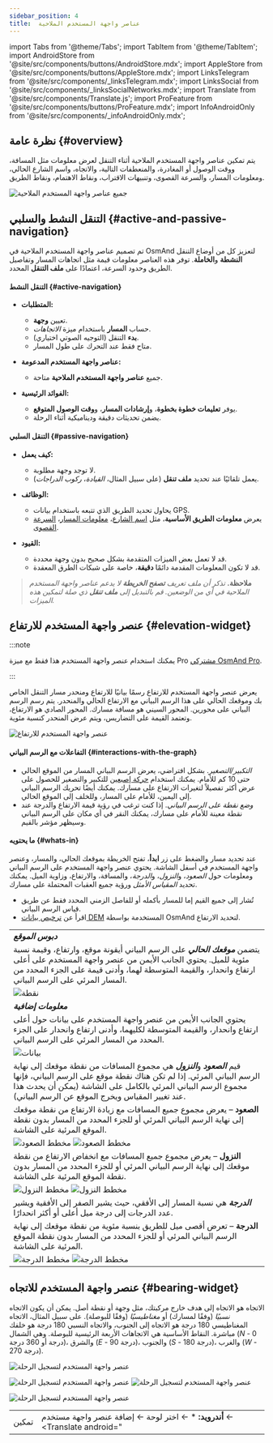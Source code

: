 ```yaml
---
sidebar_position: 4
title:  عناصر واجهة المستخدم الملاحية
---
```

import Tabs from '@theme/Tabs';
import TabItem from '@theme/TabItem';
import AndroidStore from '@site/src/components/buttons/AndroidStore.mdx';
import AppleStore from '@site/src/components/buttons/AppleStore.mdx';
import LinksTelegram from '@site/src/components/_linksTelegram.mdx';
import LinksSocial from '@site/src/components/_linksSocialNetworks.mdx';
import Translate from '@site/src/components/Translate.js';
import ProFeature from '@site/src/components/buttons/ProFeature.mdx';
import InfoAndroidOnly from '@site/src/components/_infoAndroidOnly.mdx';

## نظرة عامة {#overview}

يتم تمكين عناصر واجهة المستخدم الملاحية أثناء التنقل لعرض معلومات مثل المسافة، ووقت الوصول أو المغادرة، والمنعطفات التالية، والاتجاه، واسم الشارع الحالي، ومعلومات المسار، والسرعة القصوى، وتنبيهات الاقتراب، ونقاط الاهتمام، ونقاط الطريق.

![جميع عناصر واجهة المستخدم الملاحية](@site/static/img/widgets/navigational_widgets_all.png)

## التنقل النشط والسلبي {#active-and-passive-navigation}

تم تصميم عناصر واجهة المستخدم الملاحية في OsmAnd لتعزيز كل من أوضاع التنقل **النشطة** و**الخاملة**. توفر هذه العناصر معلومات قيمة مثل اتجاهات المسار وتفاصيل الطريق وحدود السرعة، اعتمادًا على **ملف التنقل** المحدد.

#### التنقل النشط {#active-navigation}

- **المتطلبات:**
  - تعيين **وجهة**.
  - حساب **المسار** باستخدام ميزة *الاتجاهات*.
  - **بدء** التنقل (التوجيه الصوتي اختياري).
  - متاح فقط عند التحرك على طول المسار.

- **عناصر واجهة المستخدم المدعومة:**
  - جميع **عناصر واجهة المستخدم الملاحية** متاحة.

- **الفوائد الرئيسية:**
  - يوفر **تعليمات خطوة بخطوة**، و**إرشادات المسار**، و**وقت الوصول المتوقع**.
  - يضمن تحديثات دقيقة وديناميكية أثناء الرحلة.

#### التنقل السلبي {#passive-navigation}

- **كيف يعمل:**
  - لا توجد وجهة مطلوبة.
  - يعمل تلقائيًا عند تحديد **ملف تنقل** (على سبيل المثال، *القيادة*، *ركوب الدراجات*).

- **الوظائف:**
  - يحاول تحديد الطريق الذي تتبعه باستخدام بيانات GPS.
  - يعرض **معلومات الطريق الأساسية**، مثل [اسم الشارع](#street-name)، [معلومات المسار](#lanes)، [السرعة القصوى](#speed-limit).

- **القيود:**
  - قد لا تعمل بعض الميزات المتقدمة بشكل صحيح بدون وجهة محددة.
  - قد لا تكون المعلومات المقدمة دائمًا **دقيقة**، خاصة على شبكات الطرق المعقدة.

> **ملاحظة.** *تذكر أن ملف تعريف **تصفح الخريطة** لا يدعم عناصر واجهة المستخدم الملاحية في أي من الوضعين. قم بالتبديل إلى **ملف تنقل** ذي صلة لتمكين هذه الميزات.*

<!--
Navigational widgets are mostly used with **active** or **passive** navigation with navigational profiles, so they are unavailable in the **Browse Map** profile.

**Active** navigation requires setting a destination, calculating the route (Directions), and starting navigation (Go), not necessarily with voice guidance. All navigational widgets support that type of navigation.

**Passive** navigation doesn't require a destination point set and works automatically once you switch to any navigational profile, for example, 'Driving'. In that case, the application will try to determine which road you are following and display extra information about it i.e. name, lane info, max speed available. Please note that this approach is unreliable and doesn't support all features.
-->

## عنصر واجهة المستخدم للارتفاع {#elevation-widget}

<InfoAndroidOnly/>

:::note

<ProFeature/> يمكنك استخدام عنصر واجهة المستخدم هذا فقط مع ميزة Pro <a href="https://osmand.net/docs/user/purchases/android#free-and-paid-features">مشتركي OsmAnd Pro</a>.

:::

يعرض عنصر واجهة المستخدم للارتفاع رسمًا بيانيًا للارتفاع ومنحدر مسار التنقل الخاص بك وموقعك الحالي على هذا الرسم البياني مع الارتفاع الحالي والمنحدر. يتم رسم الرسم البياني على محورين. المحور السيني هو مسافة مسارك. المحور الصادي هو الارتفاع، وتعتمد القيمة على التضاريس، ويتم عرض المنحدر كنسبة مئوية.

*<Translate android="true" ids="shared_string_menu,layer_map_appearance,bottom_widgets_panel,available_widgets,elevation_profile"/>*

![عنصر واجهة المستخدم للارتفاع](@site/blog/2021-12-10-android-4-1/elevation_widget.png)

#### التفاعلات مع الرسم البياني {#interactions-with-the-graph}

- *التكبير/التصغير*. بشكل افتراضي، يعرض الرسم البياني المسار من الموقع الحالي حتى 10 كم للأمام. يمكنك استخدام [حركة إصبعين](../map/interact-with-map#gestures) للتكبير والتصغير للحصول على عرض أكثر تفصيلاً لتغيرات الارتفاع على مسارك. يمكنك أيضًا تحريك الرسم البياني إلى اليمين، للأمام على المسار، وللخلف إلى الموقع الحالي.
- *وضع نقطة على الرسم البياني*. إذا كنت ترغب في رؤية قيمة الارتفاع والدرجة عند نقطة معينة للأمام على مسارك، يمكنك النقر في أي مكان على الرسم البياني وسيظهر مؤشر بالقيم.

#### ما يحتويه {#whats-in}

عند تحديد مسار والضغط على زر **ابدأ**، تفتح الخريطة بموقعك الحالي، والمسار، وعنصر واجهة المستخدم في أسفل الشاشة. يحتوي عنصر واجهة المستخدم على الرسم البياني ومعلومات حول *الصعود*، و*النزول*، و*الدرجة*، والمسافة، والارتفاع، وزاوية الميل. يمكنك تحديد *المقياس الأمثل* ورؤية جميع العقبات المحتملة على مسارك.

- تُشار إلى جميع القيم إما للمسار بأكمله أو للفاصل الزمني المحدد فقط عن طريق قياس الرسم البياني.
- اقرأ عن [ترخيص بيانات DEM](../plugins/topography.md#license-for-dem-data-used-by-osmand-for-terrain-detection) المستخدمة بواسطة OsmAnd لتحديد الارتفاع.

| |
|:------------|
| ***دبوس الموقع*** |
| يتضمن ***موقعك الحالي*** على الرسم البياني أيقونة موقع، وارتفاع، وقيمة نسبة مئوية للميل. يحتوي الجانب الأيمن من عنصر واجهة المستخدم على أعلى ارتفاع وانحدار، والقيمة المتوسطة لهما، وأدنى قيمة على الجزء المحدد من المسار المرئي على الرسم البياني. |
| ![نقطة](@site/static/img/widgets/sch_1-1.png)|
| ***معلومات إضافية*** |
| يحتوي الجانب الأيمن من عنصر واجهة المستخدم على بيانات حول أعلى ارتفاع وانحدار، والقيمة المتوسطة لكليهما، وأدنى ارتفاع وانحدار على الجزء المحدد من المسار المرئي على الرسم البياني. |
| ![بيانات](@site/static/img/widgets/sch_1-2.png)|
| قيم ***الصعود*** و***النزول*** هي مجموع المسافات من نقطة موقعك إلى نهاية الرسم البياني المرئي. إذا لم تكن هناك نقطة موقع على الرسم البياني، فإنها مجموع الرسم البياني المرئي بالكامل على الشاشة (يمكن أن يحدث هذا عند تغيير المقياس ويخرج الموقع عن الرسم البياني).|
| **الصعود** – يعرض مجموع جميع المسافات مع زيادة الارتفاع من نقطة موقعك إلى نهاية الرسم البياني المرئي أو للجزء المحدد من المسار بدون نقطة الموقع المرئية على الشاشة. |
| ![مخطط الصعود](@site/static/img/widgets/sch_uphill_1.png) ![مخطط الصعود](@site/static/img/widgets/sch_uphill_2.png)|
| **النزول** – يعرض مجموع جميع المسافات مع انخفاض الارتفاع من نقطة موقعك إلى نهاية الرسم البياني المرئي أو للجزء المحدد من المسار بدون نقطة الموقع المرئية على الشاشة.|
| ![مخطط النزول](@site/static/img/widgets/sch_downhill_1.png) ![مخطط النزول](@site/static/img/widgets/sch_downhill_2.png)|
|***الدرجة*** هي نسبة المسار إلى الأفقي، حيث يشير الصفر إلى الأفقية ويشير عدد الدرجات إلى درجة ميل أعلى أو أكثر انحدارًا.|
| **الدرجة** – تعرض أقصى ميل للطريق بنسبة مئوية من نقطة موقعك إلى نهاية الرسم البياني المرئي أو للجزء المحدد من المسار بدون نقطة الموقع المرئية على الشاشة. |
|![مخطط الدرجة](@site/static/img/widgets/sch_grade_1.png) ![مخطط الدرجة](@site/static/img/widgets/sch_grade_2.png)|

## عنصر واجهة المستخدم للاتجاه {#bearing-widget}

الاتجاه هو الاتجاه إلى هدف خارج مركبتك، مثل وجهة أو نقطة أصل. يمكن أن يكون الاتجاه *نسبيًا* (وفقًا لمسارك) أو *مغناطيسيًا* (وفقًا للبوصلة). على سبيل المثال، الاتجاه المغناطيسي 180 درجة هو الاتجاه إلى الجنوب، والاتجاه النسبي 180 درجة هو خلفك مباشرة. النقاط الأساسية هي الاتجاهات الأربعة الرئيسية للبوصلة. وهي الشمال (*N* - 0 درجة أو 360 درجة)، والشرق (*E* - 90 درجة)، والجنوب (*S* - 180 درجة)، والغرب (*W* - 270 درجة).

![عنصر واجهة المستخدم لتسجيل الرحلة](@site/static/img/widgets/bearing.png)

<Tabs groupId="operating-systems" queryString="current-os">

<TabItem value="android" label="أندرويد">

![عنصر واجهة المستخدم لتسجيل الرحلة](@site/static/img/widgets/bearing_widget.png) ![عنصر واجهة المستخدم لتسجيل الرحلة](@site/static/img/widgets/bearing_widget_1.png)

</TabItem>

<TabItem value="ios" label="iOS">

![عنصر واجهة المستخدم لتسجيل الرحلة](@site/static/img/widgets/bearing_widget_ios_3.png)

</TabItem>

</Tabs>

| | |
|:------------|:------------|
| تمكين | **أندرويد:** *<Translate android="true" ids="shared_string_menu,map_widget_config"/> ← اختر لوحة ← إضافة عنصر واجهة مستخدم ← <Translate android="